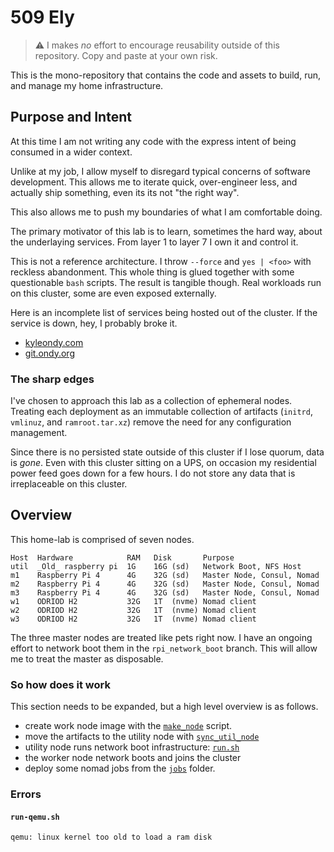# 509 Ely

> :warning: I makes *no* effort to encourage reusability outside of this repository.
> Copy and paste at your own risk.

This is the mono-repository that contains the code and assets to build, run, and manage my home infrastructure.

## Purpose and Intent

At this time I am not writing any code with the express intent of being consumed in a wider context.

Unlike at my job, I allow myself to disregard typical concerns of software development.
This allows me to iterate quick, over-engineer less, and actually ship something, even its its not "the right way".

This also allows me to push my boundaries of what I am comfortable doing.

The primary motivator of this lab is to learn, sometimes the hard way, about the underlaying services.
From layer 1 to layer 7 I own it and control it.

This is not a reference architecture.
I throw `--force` and `yes | <foo>` with reckless abandonment.
This whole thing is glued together with some questionable `bash` scripts.
The result is tangible though.
Real workloads run on this cluster, some are even exposed externally.

Here is an incomplete list of services being hosted out of the cluster.
If the service is down, hey, I probably broke it.

- [kyleondy.com](https://www.kyleondy.com)
- [git.ondy.org](https://git.ondy.org)

### The sharp edges

I've chosen to approach this lab as a collection of ephemeral nodes.
Treating each deployment as an immutable collection of artifacts (`initrd`, `vmlinuz`, and `ramroot.tar.xz`) remove the need for any configuration management.

Since there is no persisted state outside of this cluster if I lose quorum, data is *gone*.
Even with this cluster sitting on a UPS, on occasion my residential power feed goes down for a few hours.
I do not store any data that is irreplaceable on this cluster.

## Overview

This home-lab is comprised of seven nodes.

```
Host  Hardware            RAM   Disk       Purpose
util  _Old_ raspberry pi  1G    16G (sd)   Network Boot, NFS Host
m1    Raspberry Pi 4      4G    32G (sd)   Master Node, Consul, Nomad
m2    Raspberry Pi 4      4G    32G (sd)   Master Node, Consul, Nomad
m3    Raspberry Pi 4      4G    32G (sd)   Master Node, Consul, Nomad
w1    ODRIOD H2           32G   1T  (nvme) Nomad client
w2    ODRIOD H2           32G   1T  (nvme) Nomad client
w3    ODRIOD H2           32G   1T  (nvme) Nomad client
```

The three master nodes are treated like pets right now.
I have an ongoing effort to network boot them in the `rpi_network_boot` branch.
This will allow me to treat the master as disposable.

### So how does it work

This section needs to be expanded, but a high level overview is as follows.

- create work node image with the [`make_node`](./node_builder/make_node) script.
- move the artifacts to the utility node with [`sync_util_node`](./scripts/sync_util_node)
- utility node runs network boot infrastructure: [`run.sh`](./util-node/run.sh)
- the worker node network  boots and joins the cluster
- deploy some nomad jobs from the [`jobs`](./jobs) folder.

### Errors

#### `run-qemu.sh`

```
qemu: linux kernel too old to load a ram disk
```
